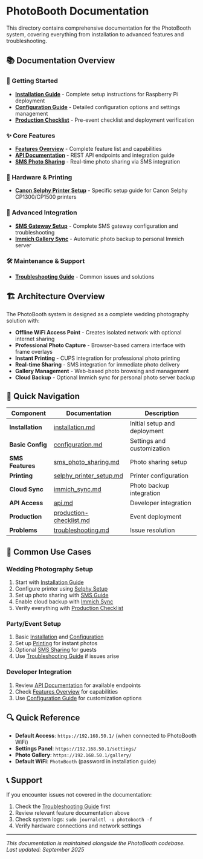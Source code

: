 # PhotoBooth Documentation

This directory contains comprehensive documentation for the PhotoBooth system, covering everything from installation to advanced features and troubleshooting.

## 📚 Documentation Overview

### 🚀 Getting Started

- **[Installation Guide](installation.md)** - Complete setup instructions for Raspberry Pi deployment
- **[Configuration Guide](configuration.md)** - Detailed configuration options and settings management
- **[Production Checklist](production-checklist.md)** - Pre-event checklist and deployment verification

### ✨ Core Features

- **[Features Overview](features.md)** - Complete feature list and capabilities
- **[API Documentation](api.md)** - REST API endpoints and integration guide
- **[SMS Photo Sharing](sms_photo_sharing.md)** - Real-time photo sharing via SMS integration

### 🔧 Hardware & Printing

- **[Canon Selphy Printer Setup](selphy_printer_setup.md)** - Specific setup guide for Canon Selphy CP1300/CP1500 printers

### 📱 Advanced Integration

- **[SMS Gateway Setup](sms-setup.md)** - Complete SMS gateway configuration and troubleshooting
- **[Immich Gallery Sync](immich_sync.md)** - Automatic photo backup to personal Immich server

### 🛠️ Maintenance & Support

- **[Troubleshooting Guide](troubleshooting.md)** - Common issues and solutions

## 🏗️ Architecture Overview

The PhotoBooth system is designed as a complete wedding photography solution with:

- **Offline WiFi Access Point** - Creates isolated network with optional internet sharing
- **Professional Photo Capture** - Browser-based camera interface with frame overlays
- **Instant Printing** - CUPS integration for professional photo printing
- **Real-time Sharing** - SMS integration for immediate photo delivery
- **Gallery Management** - Web-based photo browsing and management
- **Cloud Backup** - Optional Immich sync for personal photo server backup

## 📖 Quick Navigation

| Component | Documentation | Description |
|-----------|---------------|-------------|
| **Installation** | [installation.md](installation.md) | Initial setup and deployment |
| **Basic Config** | [configuration.md](configuration.md) | Settings and customization |
| **SMS Features** | [sms_photo_sharing.md](sms_photo_sharing.md) | Photo sharing setup |
| **Printing** | [selphy_printer_setup.md](selphy_printer_setup.md) | Printer configuration |
| **Cloud Sync** | [immich_sync.md](immich_sync.md) | Photo backup integration |
| **API Access** | [api.md](api.md) | Developer integration |
| **Production** | [production-checklist.md](production-checklist.md) | Event deployment |
| **Problems** | [troubleshooting.md](troubleshooting.md) | Issue resolution |

## 🎯 Common Use Cases

### Wedding Photography Setup
1. Start with [Installation Guide](installation.md)
2. Configure printer using [Selphy Setup](selphy_printer_setup.md) 
3. Set up photo sharing with [SMS Guide](sms_photo_sharing.md)
4. Enable cloud backup with [Immich Sync](immich_sync.md)
5. Verify everything with [Production Checklist](production-checklist.md)

### Party/Event Setup
1. Basic [Installation](installation.md) and [Configuration](configuration.md)
2. Set up [Printing](selphy_printer_setup.md) for instant photos
3. Optional [SMS Sharing](sms_photo_sharing.md) for guests
4. Use [Troubleshooting Guide](troubleshooting.md) if issues arise

### Developer Integration
1. Review [API Documentation](api.md) for available endpoints
2. Check [Features Overview](features.md) for capabilities
3. Use [Configuration Guide](configuration.md) for customization options

## 🔍 Quick Reference

- **Default Access**: `https://192.168.50.1/` (when connected to PhotoBooth WiFi)
- **Settings Panel**: `https://192.168.50.1/settings/`
- **Photo Gallery**: `https://192.168.50.1/gallery/`
- **Default WiFi**: `PhotoBooth` (password in installation guide)

## 📞 Support

If you encounter issues not covered in the documentation:

1. Check the [Troubleshooting Guide](troubleshooting.md) first
2. Review relevant feature documentation above
3. Check system logs: `sudo journalctl -u photobooth -f`
4. Verify hardware connections and network settings

---

*This documentation is maintained alongside the PhotoBooth codebase. Last updated: September 2025*